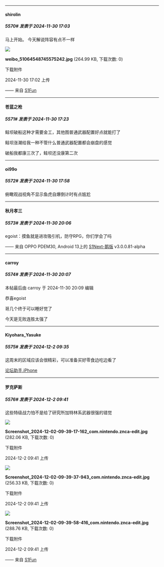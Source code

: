 ﻿
*****

####  shirolin  
##### 5570#       发表于 2024-11-30 17:03

马上开始。
今天解说阵容有点不一样

<img src="https://img.saraba1st.com/forum/202411/30/170227y71sixx14xzutrxa.jpg" referrerpolicy="no-referrer">

<strong>weibo_51064548745575242.jpg</strong> (264.99 KB, 下载次数: 0)

下载附件

2024-11-30 17:02 上传

—— 来自 [S1Fun](https://s1fun.koalcat.com)


*****

####  苍蓝之枪  
##### 5571#       发表于 2024-11-30 17:23

鲑坝破船这种才需要金工，其他图普通武器配置好点就能打了

鲑坝涨潮给我一种不管什么普通武器配置都会崩盘的感觉

破船我都康三次了，鲑坝还没康第二次


*****

####  oi99o  
##### 5572#       发表于 2024-11-30 17:58

俯瞰观战视角不显示鱼虎自爆倒计时有点尴尬


*****

####  秋月孝三  
##### 5573#       发表于 2024-11-30 20:06

egoist：摸鱼就是进攻吸引机，防守RPG，你们学会了吗

—— 来自 OPPO PDEM30, Android 13上的 [S1Next-鹅版](https://github.com/ykrank/S1-Next/releases) v3.0.0.81-alpha

*****

####  carroy  
##### 5574#       发表于 2024-11-30 20:07

 本帖最后由 carroy 于 2024-11-30 20:09 编辑 

恭喜egoist

哥几个终于可以睡好觉了

今天是无败连胜太强了


*****

####  Kiyohara_Yasuke  
##### 5575#       发表于 2024-12-2 09:35

这周末的区域应该会很精彩，可以准备买好零食边吃边看了

[论坛助手,iPhone](https://bbs.saraba1st.com/2b/forum.php?mod=viewthread&amp;tid=2029836)


*****

####  罗克萨斯  
##### 5576#       发表于 2024-12-2 09:41

这些特级战力怕不是给了研究所加特林系武器很强的错觉

<img src="https://img.saraba1st.com/forum/202412/02/094145dojjjjqh0vtuj1j0.jpg" referrerpolicy="no-referrer">

<strong>Screenshot_2024-12-02-09-39-17-162_com.nintendo.znca-edit.jpg</strong> (282.06 KB, 下载次数: 0)

下载附件

2024-12-2 09:41 上传

<img src="https://img.saraba1st.com/forum/202412/02/094145u2kbmd2bjyra2ved.jpg" referrerpolicy="no-referrer">

<strong>Screenshot_2024-12-02-09-39-37-943_com.nintendo.znca-edit.jpg</strong> (256.33 KB, 下载次数: 0)

下载附件

2024-12-2 09:41 上传

<img src="https://img.saraba1st.com/forum/202412/02/094145cui3swxi2xmf7fw3.jpg" referrerpolicy="no-referrer">

<strong>Screenshot_2024-12-02-09-39-58-416_com.nintendo.znca-edit.jpg</strong> (288.76 KB, 下载次数: 0)

下载附件

2024-12-2 09:41 上传

—— 来自 [S1Fun](https://s1fun.koalcat.com)

